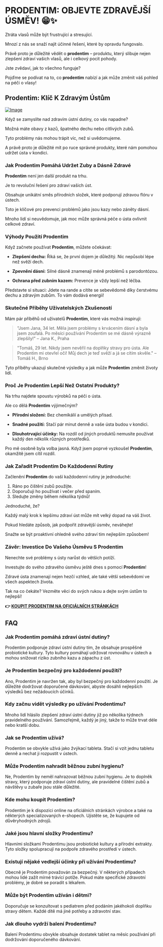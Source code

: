 # PRODENTIM: OBJEVTE ZDRAVĚJŠÍ ÚSMĚV! 😁✨

Ztráta vlasů může být frustrující a stresující. 

Mnozí z nás se snaží najít účinné řešení, které by opravdu fungovalo. 

Právě proto je důležité vědět o **prodentim** – produktu, který slibuje nejen zlepšení zdraví vašich vlasů, ale i celkový pocit pohody. 

Jste zvědaví, jak to všechno funguje? 

Pojďme se podívat na to, co **prodentim** nabízí a jak může změnit váš pohled na péči o vlasy!

## Prodentim: Klíč K Zdravým Ústům

[![Image](https://prodentim-shop.com/assets/images/prodentim-price-2136x1640.webp)](https://gchaffi.com/FCapdTG3)

Když se zamyslíte nad zdravím ústní dutiny, co vás napadne? 

Možná máte obavy z kazů, špatného dechu nebo citlivých zubů. 

Tyto problémy nás mohou trápit víc, než si uvědomujeme. 

A právě proto je důležité mít po ruce správné produkty, které nám pomohou udržet ústa v kondici.

### Jak Prodentim Pomáhá Udržet Zuby a Dásně Zdravé

**Prodentim** není jen další produkt na trhu. 

Je to revoluční řešení pro zdraví vašich úst. 

Obsahuje unikátní směs přírodních složek, které podporují zdravou flóru v ústech.

Toto je klíčové pro prevenci problémů jako jsou kazy nebo záněty dásní.

Mnoho lidí si neuvědomuje, jak moc může správná péče o ústa ovlivnit celkové zdraví.

### Výhody Použití Prodentim

Když začnete používat **Prodentim**, můžete očekávat:

- **Zlepšení dechu:** Říká se, že první dojem je důležitý. Nic nepůsobí lépe než svěží dech.
  
- **Zpevnění dásní:** Silné dásně znamenají méně problémů s parodontózou.

- **Ochrana před zubním kazem:** Prevence je vždy lepší než léčba.

Představte si situaci: Jdete na rande a cítíte se sebevědomě díky čerstvému dechu a zdravým zubům. To vám dodává energii!

### Skutečné Příběhy Uživatelských Zkušeností

Mám pár příběhů od uživatelů **Prodentim**, které vás možná inspirují:

> "Jsem Jana, 34 let. Měla jsem problémy s krvácením dásní a byla jsem zoufalá. Po měsíci používání Prodentim se mé dásně výrazně zlepšily!" – Jana K., Praha

> "Tomáš, 29 let. Nikdy jsem nevěřil na doplňky stravy pro ústa. Ale Prodentim mi otevřel oči! Můj dech je teď svěží a já se cítím skvěle." – Tomáš H., Brno

Tyto příběhy ukazují skutečné výsledky a jak může **Prodentim** změnit životy lidí.

### Proč Je Prodentim Lepší Než Ostatní Produkty?

Na trhu najdete spoustu výrobků na péči o ústa. 

Ale co dělá **Prodentim** výjimečným? 

- **Přírodní složení:** Bez chemikálií a umělých přísad.
  
- **Snadné použití:** Stačí pár minut denně a vaše ústa budou v kondici.

- **Dlouhotrvající účinky:** Na rozdíl od jiných produktů nemusíte používat každý den několik různých prostředků.

Pro mě osobně byla volba jasná. Když jsem poprvé vyzkoušel **Prodentim**, okamžitě jsem cítil rozdíl.

### Jak Zařadit Prodentim Do Každodenní Rutiny

Začlenění **Prodentim** do vaší každodenní rutiny je jednoduché:

1. Ráno po čištění zubů použijte.
2. Doporučuji ho používat i večer před spaním.
3. Sledujte změny během několika týdnů!

Jednoduché, že?

Každý malý krok k lepšímu zdraví úst může mít velký dopad na váš život.

Pokud hledáte způsob, jak podpořit zdravější úsměv, neváhejte!

Snažte se být proaktivní ohledně svého zdraví tím nejlepším způsobem!

### Závěr: Investice Do Vašeho Úsměvu S Prodentim

Nenechte své problémy s ústy narůst do větších potíží.

Investujte do svého zdravého úsměvu ještě dnes s pomocí **Prodentim**! 

Zdravé ústa znamenají nejen hezčí vzhled, ale také větší sebevědomí ve všech aspektech života.

Tak na co čekáte? Vezměte věci do svých rukou a dejte svým ústům to nejlepší!



**👉 [KOUPIT PRODENTIM NA OFICIÁLNÍCH STRÁNKÁCH](https://gchaffi.com/FCapdTG3)**

## FAQ

### Jak Prodentim pomáhá zdraví ústní dutiny?
Prodentim podporuje zdraví ústní dutiny tím, že obsahuje prospěšné probiotické kultury. Tyto kultury pomáhají udržovat rovnováhu v ústech a mohou snižovat riziko zubního kazu a zápachu z úst.

### Je Prodentim bezpečný pro každodenní použití?
Ano, Prodentim je navržen tak, aby byl bezpečný pro každodenní použití. Je důležité dodržovat doporučené dávkování, abyste dosáhli nejlepších výsledků bez nežádoucích účinků.

### Kdy začnu vidět výsledky po užívání Prodentimu?
Mnoho lidí hlásilo zlepšení zdraví ústní dutiny již po několika týdnech pravidelného používání. Samozřejmě, každý je jiný, takže to může trvat déle nebo kratší dobu.

### Jak se Prodentim užívá?
Prodentim se obvykle užívá jako žvýkací tableta. Stačí si vzít jednu tabletu denně a nechat ji rozpustit v ústech.

### Může Prodentim nahradit běžnou zubní hygienu?
Ne, Prodentim by neměl nahrazovat běžnou zubní hygienu. Je to doplněk stravy, který podporuje zdraví ústní dutiny, ale pravidelné čištění zubů a návštěvy u zubaře jsou stále důležité.

### Kde mohu koupit Prodentim?
Prodentim je k dispozici online na oficiálních stránkách výrobce a také na některých specializovaných e-shopech. Ujistěte se, že kupujete od důvěryhodných zdrojů.

### Jaké jsou hlavní složky Prodentimu?
Hlavními složkami Prodentimu jsou probiotické kultury a přírodní extrakty. Tyto složky spolupracují na podpoře zdravého prostředí v ústech.

### Existují nějaké vedlejší účinky při užívání Prodentimu?
Obecně je Prodentim považován za bezpečný. V některých případech mohou lidé zažít mírné trávící potíže. Pokud máte specifické zdravotní problémy, je dobré se poradit s lékařem.

### Může být Prodentim užíván i dětmi?
Doporučuje se konzultovat s pediatrem před podáním jakéhokoli doplňku stravy dětem. Každé dítě má jiné potřeby a zdravotní stav.

### Jak dlouho vydrží balení Prodentimu?
Balení Prodentimu obvykle obsahuje dostatek tablet na měsíc používání při dodržování doporučeného dávkování.